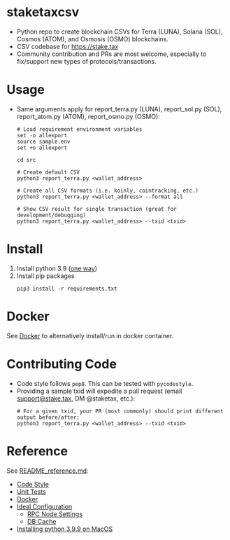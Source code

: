 
# staketaxcsv

  * Python repo to create blockchain CSVs for Terra (LUNA), Solana (SOL), Cosmos (ATOM),
    and Osmosis (OSMO) blockchains.
  * CSV codebase for https://stake.tax
  * Community contribution and PRs are most welcome, especially to fix/support new types of 
    protocols/transactions.
  
# Usage

  * Same arguments apply for report_terra.py (LUNA), report_sol.py (SOL), report_atom.py (ATOM),
    report_osmo.py (OSMO):
    ```
    # Load requirement environment variables
    set -o allexport
    source sample.env
    set +o allexport
    
    cd src
    
    # Create default CSV
    python3 report_terra.py <wallet_address>
    
    # Create all CSV formats (i.e. koinly, cointracking, etc.)
    python3 report_terra.py <wallet_address> --format all
    
    # Show CSV result for single transaction (great for development/debugging)
    python3 report_terra.py <wallet_address> --txid <txid>
    ```
    
# Install

  1. Install python 3.9 ([one way](README_reference.md#installing-python-39-on-macos))
  2. Install pip packages
     ```
     pip3 install -r requirements.txt
     ```

# Docker

See [Docker](README_reference.md#docker) to alternatively install/run in docker container.


# Contributing Code

  * Code style follows `pep8`.  This can be tested with `pycodestyle`.
  * Providing a sample txid will expedite a pull request (email support@stake.tax, 
    DM @staketax, etc.):
    ```
    # For a given txid, your PR (most commonly) should print different output before/after:
    python3 report_terra.py <wallet_address> --txid <txid>
    ```

# Reference

See [README_reference.md](README_reference.md):

  * [Code Style](README_reference.md#code-style)
  * [Unit Tests](README_reference.md#unit-tests)
  * [Docker](README_reference.md#docker)
  * [Ideal Configuration](README_reference.md#ideal-configuration)
    * [RPC Node Settings](README_reference.md#rpc-node-settings)
    * [DB Cache](README_reference.md#db-cache)
  * [Installing python 3.9.9 on MacOS](README_reference.md#installing-python-39-on-macos)
  

